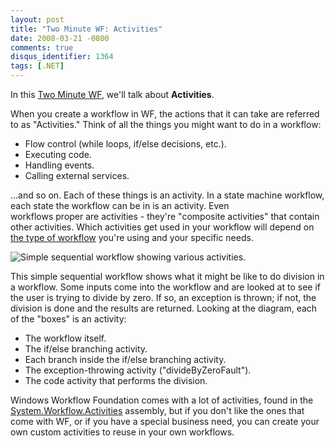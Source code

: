 ```yaml
---
layout: post
title: "Two Minute WF: Activities"
date: 2008-03-21 -0800
comments: true
disqus_identifier: 1364
tags: [.NET]
---
```

In this [Two Minute WF](/archive/2008/03/20/two-minute-wf.aspx), we'll
talk about **Activities**.

When you create a workflow in WF, the actions that it can take are
referred to as "Activities." Think of all the things you might want to
do in a workflow:

-   Flow control (while loops, if/else decisions, etc.).
-   Executing code.
-   Handling events.
-   Calling external services.

...and so on. Each of these things is an activity. In a state machine
workflow, each state the workflow can be in is an activity. Even
workflows proper are activities - they're "composite activities" that
contain other activities. Which activities get used in your workflow
will depend on [the type of
workflow](/archive/2008/03/20/two-minute-wf-workflow-types.aspx) you're
using and your specific needs.

![Simple sequential workflow showing various
activities.](https://hyqi8g.dm2302.livefilestore.com/y2pd4U2MAyX7zzSxHk-MOKjoipbanHgl_0l4X-Q6-F3FVf9cXNSb5QD5mJwsfC8W-3OuEWsl3iEarJGW0JyxoqumPgWw8CZCvat0OodTHkcPSI/20080321simpleworkflow.png?psid=1)

This simple sequential workflow shows what it might be like to do
division in a workflow. Some inputs come into the workflow and are
looked at to see if the user is trying to divide by zero. If so, an
exception is thrown; if not, the division is done and the results are
returned. Looking at the diagram, each of the "boxes" is an activity:

-   The workflow itself.
-   The if/else branching activity.
-   Each branch inside the if/else branching activity.
-   The exception-throwing activity ("divideByZeroFault").
-   The code activity that performs the division.

Windows Workflow Foundation comes with a lot of activities, found in the
[System.Workflow.Activities](http://msdn2.microsoft.com/en-us/library/system.workflow.activities.aspx)
assembly, but if you don't like the ones that come with WF, or if you
have a special business need, you can create your own custom activities
to reuse in your own workflows.

